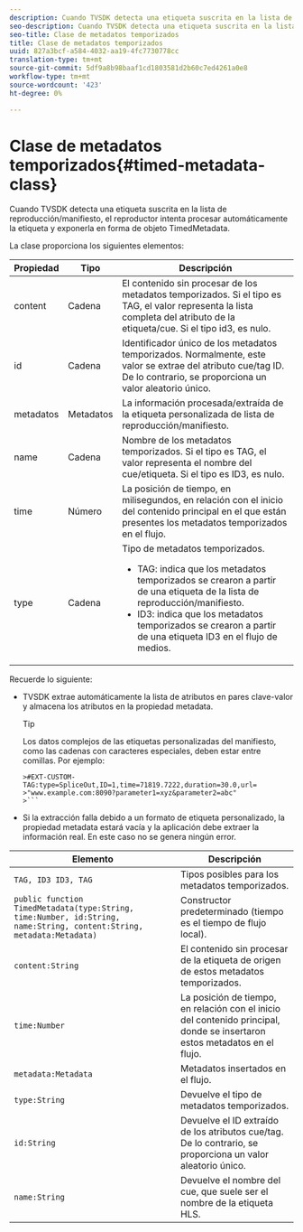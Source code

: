 ```yaml
---
description: Cuando TVSDK detecta una etiqueta suscrita en la lista de reproducción/manifiesto, el reproductor intenta procesar automáticamente la etiqueta y exponerla en forma de objeto TimedMetadata.
seo-description: Cuando TVSDK detecta una etiqueta suscrita en la lista de reproducción/manifiesto, el reproductor intenta procesar automáticamente la etiqueta y exponerla en forma de objeto TimedMetadata.
seo-title: Clase de metadatos temporizados
title: Clase de metadatos temporizados
uuid: 827a3bcf-a584-4032-aa19-4fc7730778cc
translation-type: tm+mt
source-git-commit: 5df9a8b98baaf1cd1803581d2b60c7ed4261a0e8
workflow-type: tm+mt
source-wordcount: '423'
ht-degree: 0%

---
```



# Clase de metadatos temporizados{#timed-metadata-class}

Cuando TVSDK detecta una etiqueta suscrita en la lista de reproducción/manifiesto, el reproductor intenta procesar automáticamente la etiqueta y exponerla en forma de objeto TimedMetadata.

La clase proporciona los siguientes elementos:

<table id="table_FFC56AC5B1E04DA99C9309C0223ABA90"> 
 <thead> 
  <tr> 
   <th colname="col1" class="entry"> Propiedad </th> 
   <th colname="col02" class="entry"> Tipo </th> 
   <th colname="col2" class="entry"> Descripción </th> 
  </tr>
 </thead>
 <tbody> 
  <tr> 
   <td colname="col1"><span class="codeph"> content</span> </td> 
   <td colname="col02"> Cadena </td> 
   <td colname="col2"> El contenido sin procesar de los metadatos temporizados. Si el tipo es TAG, el valor representa la lista completa del atributo de la etiqueta/cue. Si el tipo id3, es nulo. </td> 
  </tr> 
  <tr> 
   <td colname="col1"><span class="codeph"> id</span> </td> 
   <td colname="col02"> Cadena </td> 
   <td colname="col2"> Identificador único de los metadatos temporizados. Normalmente, este valor se extrae del atributo cue/tag ID. De lo contrario, se proporciona un valor aleatorio único. </td> 
  </tr> 
  <tr> 
   <td colname="col1"><span class="codeph"> metadatos</span> </td> 
   <td colname="col02"> Metadatos </td> 
   <td colname="col2"> La información procesada/extraída de la etiqueta personalizada de lista de reproducción/manifiesto. </td> 
  </tr> 
  <tr> 
   <td colname="col1"><span class="codeph"> name</span> </td> 
   <td colname="col02"> Cadena </td> 
   <td colname="col2">Nombre de los metadatos temporizados. Si el tipo es <span class="codeph"> TAG</span>, el valor representa el nombre del cue/etiqueta. Si el tipo es <span class="codeph"> ID3</span>, es nulo. </td> 
  </tr> 
  <tr> 
   <td colname="col1"><span class="codeph"> time</span> </td> 
   <td colname="col02"> Número </td> 
   <td colname="col2"> La posición de tiempo, en milisegundos, en relación con el inicio del contenido principal en el que están presentes los metadatos temporizados en el flujo. </td> 
  </tr> 
  <tr> 
   <td colname="col1"><span class="codeph"> type</span> </td> 
   <td colname="col02"> Cadena </td> 
   <td colname="col2">Tipo de metadatos temporizados. 
    <ul id="ul_70FBFB33E9F846D8B38592560CCE9560"> 
     <li id="li_739D30561BFB4D9B97DF212E4880BA2C">TAG: indica que los metadatos temporizados se crearon a partir de una etiqueta de la lista de reproducción/manifiesto. </li> 
     <li id="li_E785E1DEF1CC4D9DBE7764E5D05EFAFC">ID3: indica que los metadatos temporizados se crearon a partir de una etiqueta ID3 en el flujo de medios. </li> 
    </ul> </td> 
  </tr> 
 </tbody> 
</table>

<!--<a id="section_737CC47997F74F80A3C5C6171ADE120E"></a>-->

Recuerde lo siguiente:

* TVSDK extrae automáticamente la lista de atributos en pares clave-valor y almacena los atributos en la propiedad metadata.

   >[!TIP]
   >
   >Los datos complejos de las etiquetas personalizadas del manifiesto, como las cadenas con caracteres especiales, deben estar entre comillas. Por ejemplo:
   >
   >
   ```
   >#EXT-CUSTOM-TAG:type=SpliceOut,ID=1,time=71819.7222,duration=30.0,url=
   >"www.example.com:8090?parameter1=xyz&parameter2=abc"
   >```

* Si la extracción falla debido a un formato de etiqueta personalizado, la propiedad metadata estará vacía y la aplicación debe extraer la información real. En este caso no se genera ningún error.

| Elemento | Descripción |
|---|---|
| `TAG, ID3 ID3, TAG` | Tipos posibles para los metadatos temporizados. |
| `public function TimedMetadata(type:String, time:Number, id:String, name:String, content:String, metadata:Metadata)` | Constructor predeterminado (tiempo es el tiempo de flujo local). |
| `content:String` | El contenido sin procesar de la etiqueta de origen de estos metadatos temporizados. |
| `time:Number` | La posición de tiempo, en relación con el inicio del contenido principal, donde se insertaron estos metadatos en el flujo. |
| `metadata:Metadata` | Metadatos insertados en el flujo. |
| `type:String` | Devuelve el tipo de metadatos temporizados. |
| `id:String` | Devuelve el ID extraído de los atributos cue/tag. De lo contrario, se proporciona un valor aleatorio único. |
| `name:String` | Devuelve el nombre del cue, que suele ser el nombre de la etiqueta HLS. |

